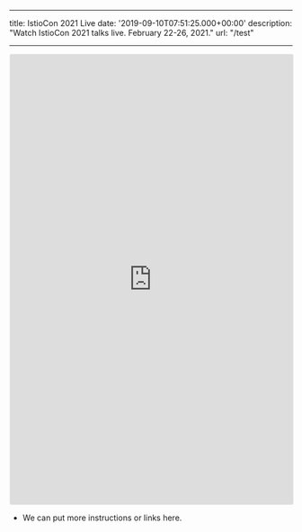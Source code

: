 
---
title: IstioCon 2021 Live
date: '2019-09-10T07:51:25.000+00:00'
description: "Watch IstioCon 2021 talks live. February 22-26, 2021."
url: "/test"

---

<iframe width="100%" height="800" frameborder="0" marginheight="0" marginwidth="0" allowtransparency="true" src="https://www.crowdcast.io/e/4cxqpbb4?navlinks=false&embed=true" style="border: 1px solid #EEE;border-radius:3px" allowfullscreen="true" webkitallowfullscreen="true" mozallowfullscreen="true" allow="microphone; camera;"></iframe>

<div class="container">
<ul>
<li>We can put more instructions or links here.</li>
</ul>